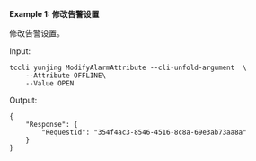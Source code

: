 **Example 1: 修改告警设置**

修改告警设置。

Input: 

```
tccli yunjing ModifyAlarmAttribute --cli-unfold-argument  \
    --Attribute OFFLINE\
    --Value OPEN
```

Output: 
```
{
    "Response": {
        "RequestId": "354f4ac3-8546-4516-8c8a-69e3ab73aa8a"
    }
}
```


